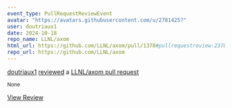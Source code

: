 ```yaml
---
event_type: PullRequestReviewEvent
avatar: "https://avatars.githubusercontent.com/u/2781425?"
user: doutriaux1
date: 2024-10-18
repo_name: LLNL/axom
html_url: https://github.com/LLNL/axom/pull/1378#pullrequestreview-2378897826
repo_url: https://github.com/LLNL/axom
---
```


<a href='https://github.com/doutriaux1' target='_blank'>doutriaux1</a> <a href='https://github.com/LLNL/axom/pull/1378#pullrequestreview-2378897826' target='_blank'>reviewed</a> a <a href='https://github.com/LLNL/axom/pull/1378' target='_blank'>LLNL/axom pull request</a>

<small>None</small>

<a href='https://github.com/LLNL/axom/pull/1378#pullrequestreview-2378897826' target='_blank'>View Review</a>
